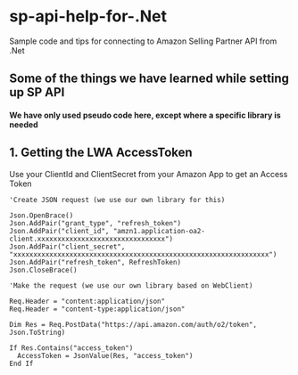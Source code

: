 # sp-api-help-for-.Net
Sample code and tips for connecting to Amazon Selling Partner API from .Net

## Some of the things we have learned while setting up SP API

#### We have only used pseudo code here, except where a specific library is needed


## 1. Getting the LWA AccessToken

Use your ClientId and ClientSecret from your Amazon App to get an Access Token
```
'Create JSON request (we use our own library for this)

Json.OpenBrace()
Json.AddPair("grant_type", "refresh_token")
Json.AddPair("client_id", "amzn1.application-oa2-client.xxxxxxxxxxxxxxxxxxxxxxxxxxxxxxxx")
Json.AddPair("client_secret", "xxxxxxxxxxxxxxxxxxxxxxxxxxxxxxxxxxxxxxxxxxxxxxxxxxxxxxxxxxxxxxxx")
Json.AddPair("refresh_token", RefreshToken)
Json.CloseBrace()

'Make the request (we use our own library based on WebClient)

Req.Header = "content:application/json"
Req.Header = "content-type:application/json"

Dim Res = Req.PostData("https://api.amazon.com/auth/o2/token", Json.ToString)

If Res.Contains("access_token")
  AccessToken = JsonValue(Res, "access_token")
End If

```
